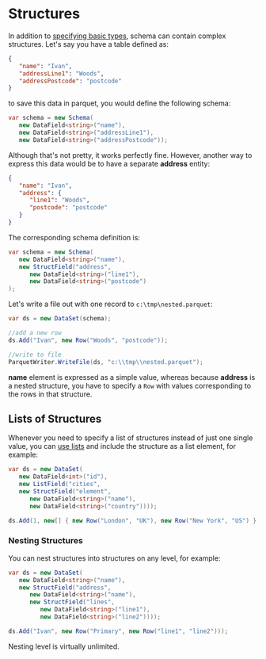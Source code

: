 # Structures

In addition to [specifying basic types](schema.md), schema can contain complex structures. Let's say you have a table defined as:

```json
{
   "name": "Ivan",
   "addressLine1": "Woods",
   "addressPostcode": "postcode"
}
```

to save this data in parquet, you would define the following schema:

```csharp
var schema = new Schema(
   new DataField<string>("name"),
   new DataField<string>("addressLine1"),
   new DataField<string>("addressPostcode"));
```

Although that's not pretty, it works perfectly fine. However, another way to express this data would be to have a separate **address** entity:

```json
{
   "name": "Ivan",
   "address": {
      "line1": "Woods",
      "postcode": "postcode"
   }
}
```

The corresponding schema definition is:

```csharp
var schema = new Schema(
   new DataField<string>("name"),
   new StructField("address",
      new DataField<string>("line1"),
      new DataField<string>("postcode")
);
```

Let's write a file out with one record to `c:\tmp\nested.parquet`:

```csharp
var ds = new DataSet(schema);

//add a new row
ds.Add("Ivan", new Row("Woods", "postcode"));

//write to file
ParquetWriter.WriteFile(ds, "c:\\tmp\\nested.parquet");
```

**name** element is expressed as a simple value, whereas because **address** is a nested structure, you have to specify a `Row` with values corresponding to the rows in that structure.

## Lists of Structures

Whenever you need to specify a list of structures instead of just one single value, you can [use lists](complex-list.md) and include the structure as a list element, for example:

```csharp
var ds = new DataSet(
   new DataField<int>("id"),
   new ListField("cities",
   new StructField("element",
      new DataField<string>("name"),
      new DataField<string>("country"))));

ds.Add(1, new[] { new Row("London", "UK"), new Row("New York", "US") });
```

### Nesting Structures

You can nest structures into structures on any level, for example:

```csharp
var ds = new DataSet(
   new DataField<string>("name"),
   new StructField("address",
      new DataField<string>("name"),
      new StructField("lines",
         new DataField<string>("line1"),
         new DataField<string>("line2"))));

ds.Add("Ivan", new Row("Primary", new Row("line1", "line2")));
```

Nesting level is virtually unlimited.